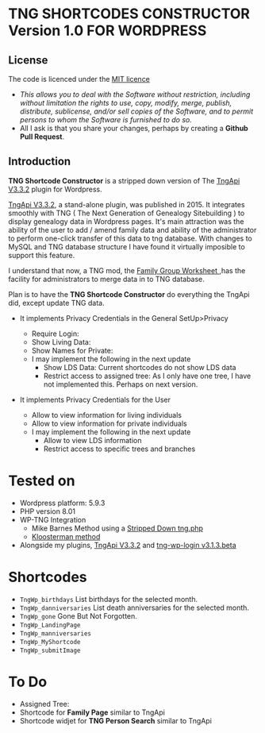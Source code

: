 
# TNG SHORTCODES CONSTRUCTOR Version 1.0 FOR WORDPRESS

## License
The code is licenced under the [MIT licence](http://opensource.org/licenses/MIT)
- _This allows you to deal with the Software without restriction, including without limitation the rights to use, copy, modify, merge, publish, distribute, sublicense, and/or sell copies of the Software, and to permit persons to whom the Software is furnished to do so._
- All I ask is that you share your changes, perhaps by creating a  __Github Pull Request__.

## Introduction
__TNG Shortcode Constructor__ is a stripped down version of The [TngApi V3.3.2](https://github.com/upavadi/TngApi/archive/refs/tags/V3.3.2.zip) plugin for Wordpress. 

[TngApi V3.3.2](https://github.com/upavadi/TngApi/archive/refs/tags/V3.3.2.zip), a stand-alone plugin, was published in 2015. It integrates smoothly with TNG ( The Next Generation of Genealogy Sitebuilding ) to display genealogy data in Wordpress pages. 
It's main attraction was the ability of the user to add / amend family data and ability of the administrator to perform one-click transfer of this data to tng database. With changes to MySQL and TNG database structure I have found it virtually imposible to support this feature.

I understand that now, a TNG mod, the [Family Group Worksheet ](https://tng.lythgoes.net/wiki/index.php/Family_Group_Worksheet),has the facility for administrators to merge data in to TNG database.

Plan is to have the __TNG Shortcode Constructor__ do everything the TngApi did, except update TNG data.
- It implements Privacy Credentials in the General SetUp>Privacy
  - Require Login:
  - Show Living Data:
  - Show Names for Private:
  - I may implement the following in the next update
    - Show LDS Data: Current shortcodes do not show LDS data
    - Restrict access to assigned tree: As I only have one tree, I have not implemented this. Perhaps on next version.

 - It implements Privacy Credentials for the User
    - Allow to view information for living individuals
    - Allow to view information for private individuals
    - I may implement the following in the next update
      - Allow to view LDS information
      - Restrict access to specific trees and branches




# Tested on
- Wordpress platform: 5.9.3
- PHP version 8.01
- WP-TNG Integration
  - Mike Barnes Method using a [Stripped Down tng.php]( https://github.com/upavadi/TngPluginStripped/blob/master/tng.php) 
   - [Kloosterman method](https://www.kloosterman.be/info/tng-wp-avada/)
- Alongside my plugins, [TngApi V3.3.2](https://github.com/upavadi/TngApi/archive/refs/tags/V3.3.2.zip) and [tng-wp-login v3.1.3.beta](https://github.com/upavadi/tng-wp-login/releases/tag/3.1.3.beta) 


# Shortcodes

- `TngWp_birthdays` List birthdays for the selected month.
- `TngWp_danniversaries` List death anniversaries for the selected month.
- `TngWp_gone` Gone But Not Forgotten. 
- `TngWp_LandingPage`
- `TngWp_manniversaries`
- `TngWp_MyShortcode`
- `TngWp_submitImage`

# To Do
- Assigned Tree: 
- Shortcode for __Family Page__ similar to TngApi
- Shortcode widjet for __TNG Person Search__ similar to TngApi







